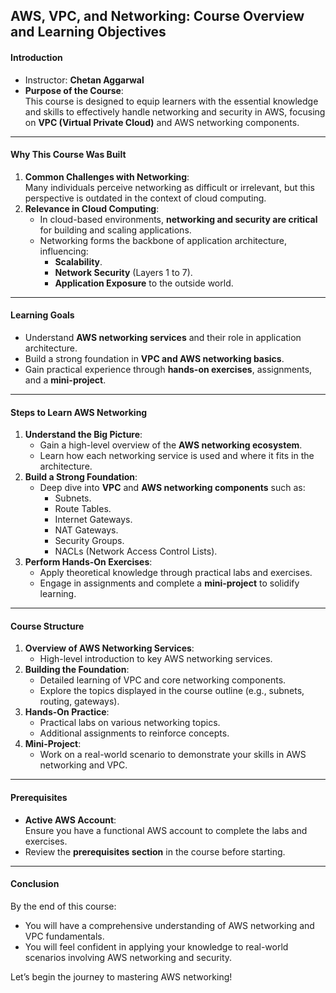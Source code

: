 ## AWS, VPC, and Networking: Course Overview and Learning Objectives

#### **Introduction**
- Instructor: **Chetan Aggarwal**
- **Purpose of the Course**:  
  This course is designed to equip learners with the essential knowledge and skills to effectively handle networking and security in AWS, focusing on **VPC (Virtual Private Cloud)** and AWS networking components.  

---

#### **Why This Course Was Built**
1. **Common Challenges with Networking**:  
   Many individuals perceive networking as difficult or irrelevant, but this perspective is outdated in the context of cloud computing.
2. **Relevance in Cloud Computing**:  
   - In cloud-based environments, **networking and security are critical** for building and scaling applications.  
   - Networking forms the backbone of application architecture, influencing:
     - **Scalability**.
     - **Network Security** (Layers 1 to 7).  
     - **Application Exposure** to the outside world.

---

#### **Learning Goals**
- Understand **AWS networking services** and their role in application architecture.  
- Build a strong foundation in **VPC and AWS networking basics**.  
- Gain practical experience through **hands-on exercises**, assignments, and a **mini-project**.

---

#### **Steps to Learn AWS Networking**
1. **Understand the Big Picture**:  
   - Gain a high-level overview of the **AWS networking ecosystem**.  
   - Learn how each networking service is used and where it fits in the architecture.
2. **Build a Strong Foundation**:  
   - Deep dive into **VPC** and **AWS networking components** such as:
     - Subnets.
     - Route Tables.
     - Internet Gateways.
     - NAT Gateways.
     - Security Groups.
     - NACLs (Network Access Control Lists).  
3. **Perform Hands-On Exercises**:  
   - Apply theoretical knowledge through practical labs and exercises.  
   - Engage in assignments and complete a **mini-project** to solidify learning.  

---

#### **Course Structure**
1. **Overview of AWS Networking Services**:  
   - High-level introduction to key AWS networking services.
2. **Building the Foundation**:  
   - Detailed learning of VPC and core networking components.  
   - Explore the topics displayed in the course outline (e.g., subnets, routing, gateways).  
3. **Hands-On Practice**:  
   - Practical labs on various networking topics.  
   - Additional assignments to reinforce concepts.  
4. **Mini-Project**:  
   - Work on a real-world scenario to demonstrate your skills in AWS networking and VPC.

---

#### **Prerequisites**
- **Active AWS Account**:  
   Ensure you have a functional AWS account to complete the labs and exercises.  
- Review the **prerequisites section** in the course before starting.

---

#### **Conclusion**
By the end of this course:  
- You will have a comprehensive understanding of AWS networking and VPC fundamentals.  
- You will feel confident in applying your knowledge to real-world scenarios involving AWS networking and security.  

Let’s begin the journey to mastering AWS networking!
